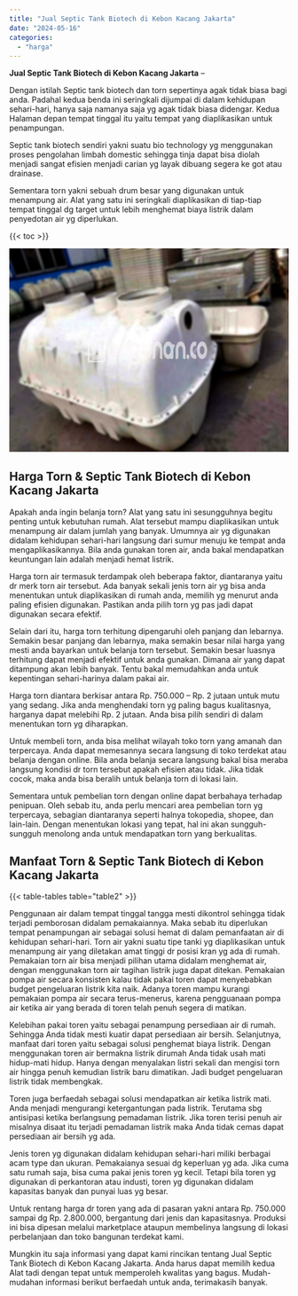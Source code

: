 ```yaml
---
title: "Jual Septic Tank Biotech di Kebon Kacang Jakarta"
date: "2024-05-16"
categories: 
  - "harga"
---
```


**Jual Septic Tank Biotech di Kebon Kacang Jakarta** –

Dengan istilah Septic tank biotech dan torn sepertinya agak tidak biasa bagi anda. Padahal kedua benda ini seringkali dijumpai di dalam kehidupan sehari-hari, hanya saja namanya saja yg agak tidak biasa didengar. Kedua Halaman depan tempat tinggal itu yaitu tempat yang diaplikasikan untuk penampungan.

Septic tank biotech sendiri yakni suatu bio technology yg menggunakan proses pengolahan limbah domestic sehingga tinja dapat bisa diolah menjadi sangat efisien menjadi carian yg layak dibuang segera ke got atau drainase.

Sementara torn yakni sebuah drum besar yang digunakan untuk menampung air. Alat yang satu ini seringkali diaplikasikan di tiap-tiap tempat tinggal dg target untuk lebih menghemat biaya listrik dalam penyedotan air yg diperlukan.

{{< toc >}}

![Jual Septic Tank Biotech di Kebon Kacang Jakarta](/images/jual-bio-septictank-34.png)

## Harga Torn & Septic Tank Biotech di Kebon Kacang Jakarta

Apakah anda ingin belanja torn? Alat yang satu ini sesungguhnya begitu penting untuk kebutuhan rumah. Alat tersebut mampu diaplikasikan untuk menampung air dalam jumlah yang banyak. Umumnya air yg digunakan didalam kehidupan sehari-hari langsung dari sumur menuju ke tempat anda mengaplikasikannya. Bila anda gunakan toren air, anda bakal mendapatkan keuntungan lain adalah menjadi hemat listrik.

Harga torn air termasuk terdampak oleh beberapa faktor, diantaranya yaitu dr merk torn air tersebut. Ada banyak sekali jenis torn air yg bisa anda menentukan untuk diaplikasikan di rumah anda, memilih yg menurut anda paling efisien digunakan. Pastikan anda pilih torn yg pas jadi dapat digunakan secara efektif.

Selain dari itu, harga torn terhitung dipengaruhi oleh panjang dan lebarnya. Semakin besar panjang dan lebarnya, maka semakin besar nilai harga yang mesti anda bayarkan untuk belanja torn tersebut. Semakin besar luasnya terhitung dapat menjadi efektif untuk anda gunakan. Dimana air yang dapat ditampung akan lebih banyak. Tentu bakal memudahkan anda untuk kepentingan sehari-harinya dalam pakai air.

Harga torn diantara berkisar antara Rp. 750.000 – Rp. 2 jutaan untuk mutu yang sedang. Jika anda menghendaki torn yg paling bagus kualitasnya, harganya dapat melebihi Rp. 2 jutaan. Anda bisa pilih sendiri di dalam menentukan torn yg diharapkan.

Untuk membeli torn, anda bisa melihat wilayah toko torn yang amanah dan terpercaya. Anda dapat memesannya secara langsung di toko terdekat atau belanja dengan online. Bila anda belanja secara langsung bakal bisa meraba langsung kondisi dr torn tersebut apakah efisien atau tidak. Jika tidak cocok, maka anda bisa beralih untuk belanja torn di lokasi lain.

Sementara untuk pembelian torn dengan online dapat berbahaya terhadap penipuan. Oleh sebab itu, anda perlu mencari area pembelian torn yg terpercaya, sebagian diantaranya seperti halnya tokopedia, shopee, dan lain-lain. Dengan menentukan lokasi yang tepat, hal ini akan sungguh-sungguh menolong anda untuk mendapatkan torn yang berkualitas.

## Manfaat Torn & Septic Tank Biotech di Kebon Kacang Jakarta

{{< table-tables table="table2" >}}

Penggunaan air dalam tempat tinggal tangga mesti dikontrol sehingga tidak terjadi pemborosan didalam pemakaiannya. Maka sebab itu diperlukan tempat penampungan air sebagai solusi hemat di dalam pemanfaatan air di kehidupan sehari-hari. Torn air yakni suatu tipe tanki yg diaplikasikan untuk menampung air yang diletakan amat tinggi dr posisi kran yg ada di rumah. Pemakaian torn air bisa menjadi pilihan utama didalam menghemat air, dengan menggunakan torn air tagihan listrik juga dapat ditekan. Pemakaian pompa air secara konsisten kalau tidak pakai toren dapat menyebabkan budget pengeluaran listrik kita naik. Adanya toren mampu kurangi pemakaian pompa air secara terus-menerus, karena pengguanaan pompa air ketika air yang berada di toren telah penuh segera di matikan.

Kelebihan pakai toren yaitu sebagai penampung persediaan air di rumah. Sehingga Anda tidak mesti kuatir dapat persediaan air bersih. Selanjutnya, manfaat dari toren yaitu sebagai solusi penghemat biaya listrik. Dengan menggunakan toren air bermakna listrik dirumah Anda tidak usah mati hidup-mati hidup. Hanya dengan menyalakan listri sekali dan mengisi torn air hingga penuh kemudian listrik baru dimatikan. Jadi budget pengeluaran listrik tidak membengkak.

Toren juga berfaedah sebagai solusi mendapatkan air ketika listrik mati. Anda menjadi mengurangi ketergantungan pada listrik. Terutama sbg antisipasi ketika berlangsung pemadaman listrik. Jika toren terisi penuh air misalnya disaat itu terjadi pemadaman listrik maka Anda tidak cemas dapat persediaan air bersih yg ada.

Jenis toren yg digunakan didalam kehidupan sehari-hari miliki berbagai acam type dan ukuran. Pemakaianya sesuai dg keperluan yg ada. Jika cuma satu rumah saja, bisa cuma pakai jenis toren yg kecil. Tetapi bila toren yg digunakan di perkantoran atau industi, toren yg digunakan didalam kapasitas banyak dan punyai luas yg besar.

Untuk rentang harga dr toren yang ada di pasaran yakni antara Rp. 750.000 sampai dg Rp. 2.800.000, bergantung dari jenis dan kapasitasnya. Produksi ini bisa dipesan melalui marketplace ataupun membelinya langsung di lokasi perbelanjaan dan toko bangunan terdekat kami.

Mungkin itu saja informasi yang dapat kami rincikan tentang Jual Septic Tank Biotech di Kebon Kacang Jakarta. Anda harus dapat memilih kedua Alat tadi dengan tepat untuk memperoleh kwalitas yang bagus. Mudah-mudahan informasi berikut berfaedah untuk anda, terimakasih banyak.

